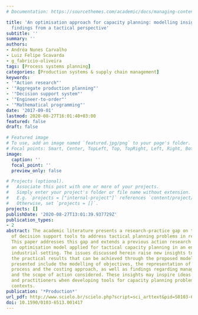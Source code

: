 ```yaml
---
# Documentation: https://sourcethemes.com/academic/docs/managing-content/

title: 'An optimisation approach for capacity planning: modelling insights and empirical
  findings from a tactical perspective'
subtitle: ''
summary: ''
authors:
- Andréa Nunes Carvalho
- Luiz Felipe Scavarda
- g_fabricio-oliveira
tags: [Process systems planning]
categories: [Production systems & supply chain management]
keywords: 
- '"Action research"'
- '"Aggregate production planning"'
- '"Decision support system"'
- '"Engineer-to-order"'
- '"Mathematical programming"'
date: '2017-09-01'
lastmod: 2020-08-27T16:01:40+03:00
featured: false
draft: false

# Featured image
# To use, add an image named `featured.jpg/png` to your page's folder.
# Focal points: Smart, Center, TopLeft, Top, TopRight, Left, Right, BottomLeft, Bottom, BottomRight.
image:
  caption: ''
  focal_point: ''
  preview_only: false

# Projects (optional).
#   Associate this post with one or more of your projects.
#   Simply enter your project's folder or file name without extension.
#   E.g. `projects = ["internal-project"]` references `content/project/deep-learning/index.md`.
#   Otherwise, set `projects = []`.
projects: []
publishDate: '2020-08-27T13:01:39.937729Z'
publication_types:
- 2
abstract: The academic literature presents a research-practice gap on the application
  of decision support tools to address tactical planning problems in real-world organisations.
  This paper addresses this gap and extends a previous action research relative to
  an optimisation model applied for tactical capacity planning in an engineer-to-order
  industrial setting. The issues discussed herein raise new insights to better understand
  the practical results that can be achieved through the proposed model. The topics
  presented include the modelling of objectives, the representation of the production
  process and the costing approach, as well as findings regarding managerial decisions
  and the scope of action considered. These insights may inspire ideas to academics
  and practitioners when developing tools for capacity planning problems in similar
  contexts.
publication: '*Production*'
url_pdf: http://www.scielo.br/scielo.php?script=sci_arttext&pid=S0103-65132017000100321&lng=en&tlng=en
doi: 10.1590/0103-6513.001417
---
```

